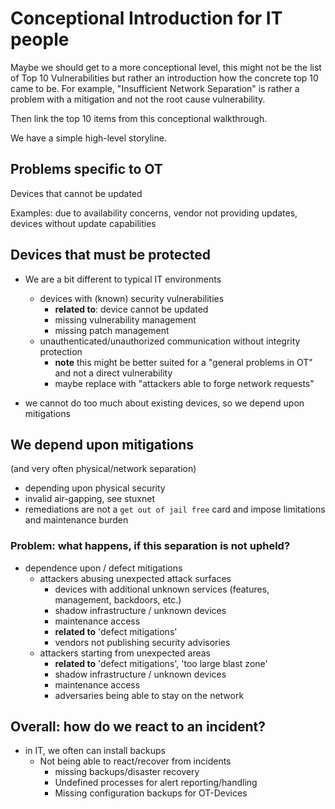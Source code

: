 # Conceptional Introduction for IT people

Maybe we should get to a more conceptional level, this might not be the list of Top 10 Vulnerabilities but rather an introduction how the concrete top 10 came to be. For example, "Insufficient Network Separation" is rather a problem with a mitigation and not the root cause vulnerability.

Then link the top 10 items from this conceptional walkthrough.

We have a simple high-level storyline.

## Problems specific to OT

Devices that cannot be updated

Examples: due to availability concerns, vendor not providing updates, devices without update capabilities

## Devices that must be protected

- We are a bit different to typical IT environments
  - devices with (known) security vulnerabilities
    - **related to**: device cannot be updated
    - missing vulnerability management
    - missing patch management
  - unauthenticated/unauthorized communication without integrity protection
    - **note** this might be better suited for a "general problems in OT" and not a direct vulnerability
    - maybe replace with "attackers able to forge network requests"

- we cannot do too much about existing devices, so we depend upon mitigations

## We depend upon mitigations

(and very often physical/network separation)

- depending upon physical security
- invalid air-gapping, see stuxnet
- remediations are not a `get out of jail free` card and impose limitations and maintenance burden

### Problem: what happens, if this separation is not upheld?

- dependence upon / defect mitigations
  - attackers abusing unexpected attack surfaces
    - devices with additional unknown services (features, management, backdoors, etc.)
    - shadow infrastructure / unknown devices
    - maintenance access
    - **related to** 'defect mitigations'
    - vendors not publishing security advisories
  - attackers starting from unexpected areas
    - **related to** 'defect mitigations', 'too large blast zone'
    - shadow infrastructure / unknown devices
    - maintenance access
    - adversaries being able to stay on the network

## Overall: how do we react to an incident?

- in IT, we often can install backups
  - Not being able to react/recover from incidents
    - missing backups/disaster recovery
    - Undefined processes for alert reporting/handling
    - Missing configuration backups for OT-Devices